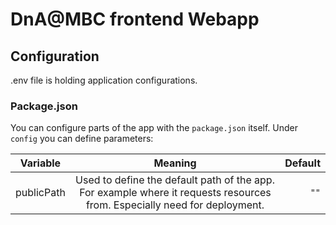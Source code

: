 # DnA@MBC frontend Webapp

## Configuration

.env file is holding application configurations.

### Package.json

You can configure parts of the app with the `package.json` itself.
Under `config` you can define parameters:

| Variable        | Meaning           | Default
| ------------- |:-------------:| ----:|
| publicPath      | Used to define the default path of the app. For example where it requests resources from. Especially need for deployment. | `""`|
